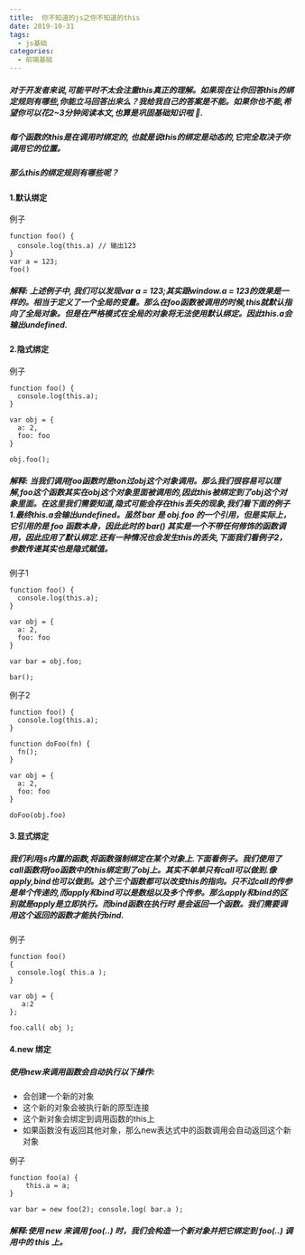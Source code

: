 ```yaml
---
title:  你不知道的js之你不知道的this
date: 2019-10-31
tags:
  - js基础
categories:
  - 前端基础
---
```



##### 对于开发者来说,可能平时不太会注重this真正的理解。如果现在让你回答this的绑定规则有哪些,你能立马回答出来么？我给我自己的答案是不能。如果你也不能,希望你可以花2~3分钟阅读本文,也算是巩固基础知识啦 🤝.

##### 每个函数的this是在调用时绑定的, 也就是说this的绑定是动态的,它完全取决于你调用它的位置。

##### 那么this的绑定规则有哪些呢？


#### 1.默认绑定
 例子
```
function foo() {
  console.log(this.a) // 输出123
}
var a = 123;
foo()

```
##### 解释: 上述例子中, 我们可以发现var a = 123;其实跟window.a = 123的效果是一样的。相当于定义了一个全局的变量。那么在foo函数被调用的时候,this就默认指向了全局对象。但是在严格模式在全局的对象将无法使用默认绑定。因此this.a会输出undefined.


#### 2.隐式绑定
例子
```
function foo() {
  console.log(this.a);
}

var obj = {
  a: 2,
  foo: foo
}

obj.foo();

```

##### 解释: 当我们调用foo函数时是ton过obj这个对象调用。那么我们很容易可以理解,foo这个函数其实在obj这个对象里面被调用的,因此this被绑定到了obj这个对象里面。在这里我们需要知道,隐式可能会存在this丢失的现象,我们看下面的例子1.最终this.a会输出undefined。虽然 bar 是 obj.foo 的一个引用，但是实际上，它引用的是 foo 函数本身，因此此时的 bar() 其实是一个不带任何修饰的函数调用，因此应用了默认绑定.还有一种情况也会发生this的丢失,下面我们看例子2，参数传递其实也是隐式赋值。
例子1
```
function foo() {
  console.log(this.a);
}

var obj = {
  a: 2,
  foo: foo
}

var bar = obj.foo;

bar();

```

例子2
```
function foo() {
  console.log(this.a);
}

function doFoo(fn) {
  fn();
}

var obj = {
  a: 2,
  foo: foo
}

doFoo(obj.foo)

```

#### 3.显式绑定

##### 我们利用js内置的函数,将函数强制绑定在某个对象上.下面看例子。我们使用了call函数将foo函数中的this绑定到了obj上。其实不单单只有call可以做到.像apply,bind也可以做到。这个三个函数都可以改变this的指向。只不过call的传参是单个传递的,而apply和bind可以是数组以及多个传参。那么apply和bind的区别就是apply是立即执行。而bind函数在执行时 是会返回一个函数。我们需要调用这个返回的函数才能执行bind.
例子
```
function foo() 
{ 
  console.log( this.a );
}

var obj = {
   a:2
};

foo.call( obj ); 

```


#### 4.new 绑定

##### 使用new来调用函数会自动执行以下操作:
  - 会创建一个新的对象
  - 这个新的对象会被执行新的原型连接
  - 这个新对象会绑定到调用函数的this上
  - 如果函数没有返回其他对象，那么new表达式中的函数调用会自动返回这个新对象
  
  例子
  ```
  function foo(a) { 
      this.a = a;
  }

  var bar = new foo(2); console.log( bar.a ); 
  ```
##### 解释:使用 new 来调用 foo(..) 时，我们会构造一个新对象并把它绑定到 foo(..) 调用中的 this 上。